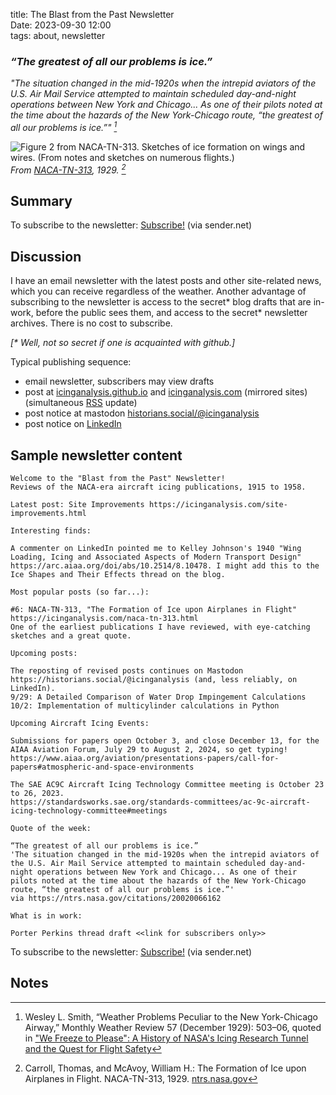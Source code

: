 title: The Blast from the Past Newsletter  
Date: 2023-09-30 12:00  
tags: about, newsletter  

### _“The greatest of all our problems is ice.”_  

_"The situation changed in the mid-1920s when the intrepid aviators of the U.S. Air Mail Service attempted to maintain scheduled day-and-night operations between New York and Chicago... As one of their pilots noted at the time about the hazards of the New York-Chicago route, “the greatest of all our problems is ice.”" [^1]_  

![Figure 2 from NACA-TN-313. Sketches of ice formation on wings and wires. (From notes and sketches on numerous flights.)](/images/naca-tn-313/Figure2.png)  
_From [NACA-TN-313]({filename}NACA-TN-313.md), 1929. [^2]_  

## Summary  

To subscribe to the newsletter: <a href="https://stats.sender.net/forms/dygqRa/view">Subscribe!</a> (via sender.net)

## Discussion  

I have an email newsletter with the latest posts and other site-related news, 
which you can receive regardless of the weather. 
Another advantage of subscribing to the newsletter is access to the secret\* blog drafts that are in-work, 
before the public sees them, and access to the secret\* newsletter archives. There is no cost to subscribe. 

_[* Well, not so secret if one is acquainted with github.]_

Typical publishing sequence:  

- email newsletter, subscribers may view drafts  
- post at [icinganalysis.github.io](https://icinganalysis.github.io) and [icinganalysis.com](https://icinganalysis.com) (mirrored sites) (simultaneous [RSS](https://icinganalysis.com/feeds/all.rss.xml) update)  
- post notice at mastodon [historians.social/@icinganalysis](https://historians.social/@icinganalysis)   
- post notice on [LinkedIn](https://www.linkedin.com/in/donald-cook-96204316a/)  

## Sample newsletter content  

```text
Welcome to the "Blast from the Past" Newsletter!
Reviews of the NACA-era aircraft icing publications, 1915 to 1958.

Latest post: Site Improvements https://icinganalysis.com/site-improvements.html

Interesting finds: 

A commenter on LinkedIn pointed me to Kelley Johnson's 1940 "Wing Loading, Icing and Associated Aspects of Modern Transport Design"
https://arc.aiaa.org/doi/abs/10.2514/8.10478. I might add this to the Ice Shapes and Their Effects thread on the blog.

Most popular posts (so far...):

#6: NACA-TN-313, "The Formation of Ice upon Airplanes in Flight" https://icinganalysis.com/naca-tn-313.html
One of the earliest publications I have reviewed, with eye-catching sketches and a great quote.

Upcoming posts:

The reposting of revised posts continues on Mastodon https://historians.social/@icinganalysis (and, less reliably, on LinkedIn).
9/29: A Detailed Comparison of Water Drop Impingement Calculations
10/2: Implementation of multicylinder calculations in Python

Upcoming Aircraft Icing Events:

Submissions for papers open October 3, and close December 13, for the AIAA Aviation Forum, July 29 to August 2, 2024, so get typing!
https://www.aiaa.org/aviation/presentations-papers/call-for-papers#atmospheric-and-space-environments

The SAE AC9C Aircraft Icing Technology Committee meeting is October 23 to 26, 2023.
https://standardsworks.sae.org/standards-committees/ac-9c-aircraft-icing-technology-committee#meetings

Quote of the week: 

“The greatest of all our problems is ice.”
'The situation changed in the mid-1920s when the intrepid aviators of the U.S. Air Mail Service attempted to maintain scheduled day-and-night operations between New York and Chicago... As one of their pilots noted at the time about the hazards of the New York-Chicago route, “the greatest of all our problems is ice.”'
via https://ntrs.nasa.gov/citations/20020066162

What is in work:

Porter Perkins thread draft <<link for subscribers only>>
```

To subscribe to the newsletter: <a href="https://stats.sender.net/forms/dygqRa/view">Subscribe!</a> (via sender.net)

## Notes  

[^1]: Wesley L. Smith, “Weather Problems Peculiar to the New York-Chicago Airway,” Monthly Weather Review 57 
(December 1929): 503–06, quoted in ["We Freeze to Please": A History of NASA's Icing Research Tunnel and the Quest for Flight Safety](https://ntrs.nasa.gov/citations/20020066162)  
[^2]: Carroll, Thomas, and McAvoy, William H.: The Formation of Ice upon Airplanes in Flight. NACA-TN-313, 1929. [ntrs.nasa.gov](https://ntrs.nasa.gov/citations/19930081134)    
